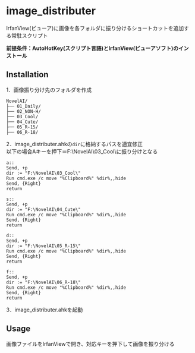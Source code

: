 # image_distributer

IrfanView(ビューア)に画像を各フォルダに振り分けるショートカットを追加する常駐スクリプト

**前提条件：AutoHotKey(スクリプト言語)とIrfanView(ビューアソフト)のインストール**

## Installation

1．画像振り分け先のフォルダを作成
```
NovelAI/
├── 01_Daily/
├── 02_NON-H/
├── 03_Cool/
├── 04_Cute/
├── 05_R-15/
├── 06_R-18/
```

2．image_distributer.ahkの`dir`に格納するパスを適宜修正  
以下の場合Aキーを押下＝F:\NovelAI\03_Cool\に振り分けとなる
```
a::
Send, +p
dir := "F:\NovelAI\03_Cool\"
Run cmd.exe /c move "%Clipboard%" %dir%,,hide
Send, {Right}
return

s::
Send, +p
dir := "F:\NovelAI\04_Cute\"
Run cmd.exe /c move "%Clipboard%" %dir%,,hide
Send, {Right}
return

d::
Send, +p
dir := "F:\NovelAI\05_R-15\"
Run cmd.exe /c move "%Clipboard%" %dir%,,hide
Send, {Right}
return

f::
Send, +p
dir := "F:\NovelAI\06_R-18\"
Run cmd.exe /c move "%Clipboard%" %dir%,,hide
Send, {Right}
return
```

3．image_distributer.ahkを起動  

## Usage

画像ファイルをIrfanViewで開き、対応キーを押下して画像を振り分ける
